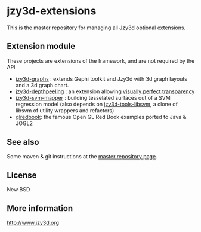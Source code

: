 jzy3d-extensions
================

This is the master repository for managing all Jzy3d optional extensions.

Extension module
----------------
These projects are extensions of the framework, and are not required by the API
- <a href="https://github.com/jzy3d/jzy3d-graphs">jzy3d-graphs</a> : extends Gephi toolkit and Jzy3d with 3d graph layouts and a 3d graph chart. 
- <a href="https://github.com/jzy3d/jzy3d-depthpeeling">jzy3d-depthpeeling</a> : an extension allowing <a href="http://www.jzy3d.org/plugin-depthpeeling.php">visually perfect transparency</a>
- <a href="https://github.com/jzy3d/jzy3d-svm-mapper">jzy3d-svm-mapper</a> : building tesselated surfaces out of a SVM regression model (also depends on <a href="https://github.com/jzy3d/jzy3d-tools-libsvm">jzy3d-tools-libsvm</a>, a clone of libsvm of utility wrappers and refactors)
- <a href="https://github.com/jzy3d/glredbook">glredbook</a>: the famous Open GL Red Book examples ported to Java & JOGL2


See also
--------------
Some maven & git instructions at the <a href="https://github.com/jzy3d/jzy3d-master">master repository page</a>.

License
--------------
New BSD

More information
--------------
http://www.jzy3d.org
